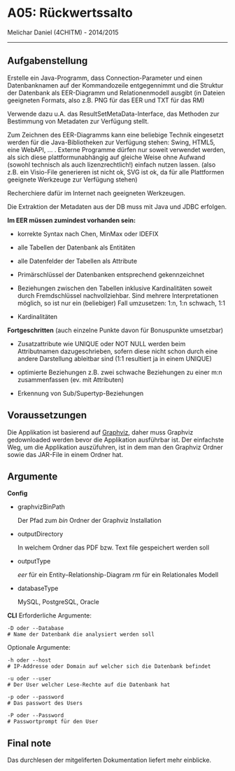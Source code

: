 A05: Rückwertssalto
===================

Melichar Daniel (4CHITM) - 2014/2015

----------

Aufgabenstellung
-------------
Erstelle ein Java-Programm, dass Connection-Parameter und einen Datenbanknamen auf der Kommandozeile entgegennimmt und die Struktur der Datenbank als EER-Diagramm und Relationenmodell ausgibt (in Dateien geeigneten Formats, also z.B. PNG für das EER und TXT für das RM)

Verwende dazu u.A. das ResultSetMetaData-Interface, das Methoden zur Bestimmung von Metadaten zur Verfügung stellt.

Zum Zeichnen des EER-Diagramms kann eine beliebige Technik eingesetzt werden für die Java-Bibliotheken zur Verfügung stehen: Swing, HTML5, eine WebAPI, ... . Externe Programme dürfen nur soweit verwendet werden, als sich diese plattformunabhängig auf gleiche Weise ohne Aufwand (sowohl technisch als auch lizenzrechtlich!) einfach nutzen lassen. (also z.B. ein Visio-File generieren ist nicht ok, SVG ist ok, da für alle Plattformen geeignete Werkzeuge zur Verfügung stehen)

Recherchiere dafür im Internet nach geeigneten Werkzeugen.

Die Extraktion der Metadaten aus der DB muss mit Java und JDBC erfolgen.

**Im EER müssen zumindest vorhanden sein:**

 - korrekte Syntax nach Chen, MinMax oder IDEFIX
   
 - alle Tabellen der Datenbank als Entitäten
  
 - alle Datenfelder der Tabellen als Attribute
   
 - Primärschlüssel der Datenbanken entsprechend gekennzeichnet
   
 - Beziehungen zwischen den Tabellen inklusive Kardinalitäten soweit
   durch Fremdschlüssel nachvollziehbar. Sind mehrere Interpretationen
   möglich, so ist nur ein (beliebiger) Fall umzusetzen: 1:n, 1:n
   schwach, 1:1
   
 -  Kardinalitäten

**Fortgeschritten** (auch einzelne Punkte davon für Bonuspunkte umsetzbar)

- Zusatzattribute wie UNIQUE oder NOT NULL werden beim Attributnamen dazugeschrieben, sofern diese nicht schon durch eine andere Darstellung ableitbar sind (1:1 resultiert ja in einem UNIQUE)

- optimierte Beziehungen z.B. zwei schwache Beziehungen zu einer m:n zusammenfassen (ev. mit Attributen)

- Erkennung von Sub/Supertyp-Beziehungen


Voraussetzungen
-------------
Die Applikation ist basierend auf [Graphviz](http://graphviz.org/ "Graphviz"), daher muss Graphviz gedownloaded werden bevor die Applikation ausführbar ist.
Der einfachste Weg, um die Applikation auszüfuhren, ist in dem man den Graphviz Ordner sowie das JAR-File in einem Ordner hat.

Argumente
-------------
**Config**

 - graphvizBinPath

    Der Pfad zum *bin* Ordner der Graphviz Installation

 - outputDirectory
 

    In welchem Ordner das PDF bzw. Text file gespeichert werden soll

 - outputType

    *eer* für ein Entity–Relationship-Diagram
    *rm* für ein Relationales Modell

 - databaseType
 
   MySQL, PostgreSQL, Oracle

**CLI**
Erforderliche Argumente:

    -D oder --Database
    # Name der Datenbank die analysiert werden soll

Optionale Argumente:

	-h oder --host
	# IP-Addresse oder Domain auf welcher sich die Datenbank befindet

	-u oder --user
	# Der User welcher Lese-Rechte auf die Datenbank hat
	
	-p oder --password  
	# Das passwort des Users 

	-P oder --Password
	# Passwortprompt für den User                
                                                                               
Final note
-------------
Das durchlesen der mitgeliferten Dokumentation liefert mehr einblicke.
